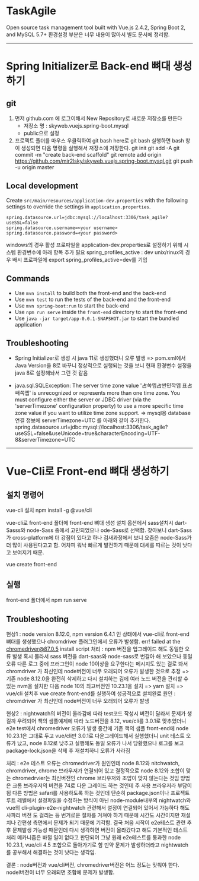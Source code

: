 # TaskAgile

Open source task management tool built with Vue.js 2.4.2, Spring Boot 2, and MySQL 5.7+
환경설정 부분은 너무 내용이 많아서 별도 문서에 정리함.

---
# Spring Initializer로 Back-end 뼈대 생성하기

## git
1. 먼저 github.com 에 로그이해서 New Repository로 새로운 저장소를 만든다
   - 저장소 명 : skyweb.vuejs.spring-boot.mysql
   - public으로 설정
2. 프로젝트 폴더를 마우스 우클릭하여 git bash here로 git bash 실행하면 bash 창이
   생성되면 다음 명령을 실행해서 저장소에 저장한다.
   git init
   git add -A
   git commit -m "create back-end scaffold"
   git remote add origin https://github.com/mir2lsky/skyweb.vuejs.spring-boot.mysql.git
   git push -u origin master

## Local development

Create `src/main/resources/application-dev.properties` with the following settings to override the settings in `application.properties`.

```properties
spring.datasource.url=jdbc:mysql://localhost:3306/task_agile?useSSL=false
spring.datasource.username=<your username>
spring.datasource.password=<your password>
```
windows의 경우 활성 프로파일을 application-dev.properties로 설정하기 위해 시스템 환경변수에 아래 항목 추가 필요
spring_profiles_active : dev
unix/rinux의 경우 배시 프로파일에 export spring_profiles_active=dev를 기입
 
## Commands

- Use `mvn install` to build both the front-end and the back-end
- Use `mvn test` to run the tests of the back-end and the front-end
- Use `mvn spring-boot:run` to start the back-end
- Use `npm run serve` inside the `front-end` directory to start the front-end
- Use `java -jar target/app-0.0.1-SNAPSHOT.jar` to start the bundled application

## Troubleshooting

- Spring Initializer로 생성 시 java 11로 생성했더니 오류 발생
  => pom.xml에서 Java Version을 8로 바꾸니 정상적으로 실행되는 것을 보니 현재 환경변수
     설정을 java 8로 설정해놔서 그런 것 같음

- java.sql.SQLException: The server time zone value '占쏙옙占싼민깍옙 표占쌔쏙옙' is unrecognized or represents more than one time zone. You must configure either the server or JDBC driver (via the 'serverTimezone' configuration property) to use a more specific time zone value if you want to utilize time zone support.
  => mysql용 database 연결 정보에 serverTimezone=UTC 를 아래와 같이 추가한다.
  spring.datasource.url=jdbc:mysql://localhost:3306/task_agile?useSSL=false&useUnicode=true&characterEncoding=UTF-8&serverTimezone=UTC

---
# Vue-Cli로 Front-end 뼈대 생성하기

## 설치 명령어

vue-cli 설치
npm install -g @vue/cli

vue-cli로 front-end 폴더에 front-end 뼈대 생성
설치 옵션에서 sass설치시 dart-Sasss와 node-Sass 중에서 고민되었으나 ode-Sass로 선택함.
찾아보니 dart-Sass가 cross-platform에 더 강점이 있다고 하나 검새과정에서 보니 요즘은 node-Sass가 더 많이 사용된다고고 함. 어차피 워낙 빠르게 발전하기 때문에 대세를 따르는 것이 낫다고 보여지기 때문.

vue create front-end


## 실행
front-end 폴더에서 
npm run serve

## Troubleshooting
현상1 : node version 8.12.0, npm version 6.4.1 인 상태에서 vue-cli로 front-end 뼈대를 
       생성했으나 chromdriver 플러그인에서 오류가 발생함.
       err! failed at the chromedriver@87.0.5 install script
처리 : npm 버전을 업그레이드 해도 동일한 오류 발생
       혹시 몰라서 sass 버전을 dart-saas와 node-sass로 번갈아 해 보았으나 동일 오류
       다른 로그 중에 프러그인이 node 10이상을 요구한다는 메시지도 있는 걸로 봐서 
       chromdriver 가 최신인데 node버전이 너무 오래되어 오류가 발생한 것으로 추정
       => 기존 node 8.12.0을 완전히 삭제하고 다시 설치하는 김에 여러 노드 버전을 
          관리할 수 있는 nvm을 설치한 다음 node 10의 최고버전인 10.23.1을 설치
       => yarn 설치
       => vue/cli 설치후 vue create front-end를 실행하여 성공적으로 설치완료
원인 : chromdriver 가 최신인데 node버전이 너무 오래되어 오류가 발생

현상2 : nightwatch의 버전이 올라감에 따라 test코드 작성시 버전이 달라서 문제가 생길까
        우려되어 책의 샘플예제에 따라 노드버전을 8.12, vue/cli를 3.0.1로 맞추었더니 
        e2e test에서 chromedriver 오류가 발생
        중간에 기존 책의 샘플 front-end에 node 10.23.1은 그대로 두고 vue/cli만 3.0.1로
        다운그레이드해서 실행했더니 unit 테스트 오류가 났고, node 8.12로 낮추고 실행해도
        동일 오류가 나서 당황했으나 로그를 보고 package-lock.json을 삭제 후 재설치하니
        오류가 사라짐

처리 : e2e 테스트 오류는 chromedriver가 원인인데 node 8.12와 nitchwatch, chromdriver,
       chrome 브라우저가 연결되어 있고 결정적으로 node 8.12와 조합이 맞는 chromedrvier는
       최신버전인 chrome 브라우저와 조압이 맞지 않는다는 것임
       방법은 크롬 브라우저의 버전을 74로 다운 그레이드 하는 것인데 주 사용 브라우저라
       부담이 됨
       다른 방법은 safari를 사용하도록 하는 것인데 단순히 package.json이나 프로젝트 루트 레벨에서 설정파일을 수정하는 방식이 아닌 node-module내부의 nightwatch와 vue의 cli-plugin-e2e-nightwatch 관련해서 설정이 연결되어 있어서 가능하다 해도 사파리 버전
       도 걸리는 등 번거로운 절차를 거쳐야 하기 때문에 시간도 시간이지만 재설치나 간편성 측면에서 문제가 되기 때문에 기각함.
       결국 처음 시작이 e2e테스트 관련 추후 문제발생 가능성 때문인데 다시 생각하면 버전이
       올라갔다고 해도 기본적인 테스트 처리 메카니즘은 바뀔 일이 없다고 판단되어 
       그냥 원래 e2e테스트를 통과한 node 10.23.1, vue/cli 4.5 조합으로 돌아가기로 함
       만약 문제가 발생하더라고 nightwatch를 공부해서 해결하는 것이 낫다는 생각임.

결론 : node버전과 vue/cli버전, chromedriver버전은 어느 정도는 맞춰야 한다.
       nodel버전이 너무 오래되면 조합에 문제가 발생함.
       

